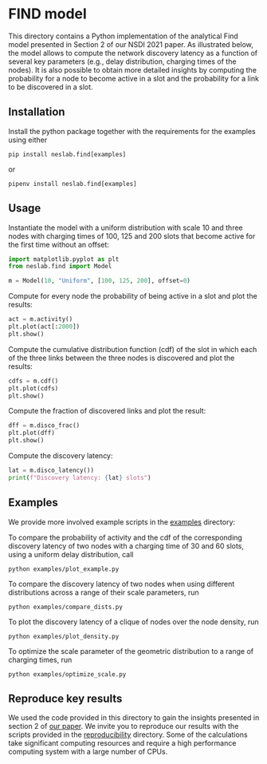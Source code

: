 # FIND model

This directory contains a Python implementation of the analytical Find model presented in Section 2 of our NSDI 2021 paper. As illustrated below, the model allows to compute the network discovery latency as a function of several key parameters (e.g., delay distribution, charging times of the nodes). It is also possible to obtain more detailed insights by computing the probability for a node to become active in a slot and the probability for a link to be discovered in a slot.

## Installation

Install the python package together with the requirements for the examples using either

```
pip install neslab.find[examples]
```

or

```
pipenv install neslab.find[examples]
```

## Usage

Instantiate the model with a uniform distribution with scale 10 and three nodes with charging times of 100, 125 and 200 slots that become active for the first time without an offset:

```python
import matplotlib.pyplot as plt
from neslab.find import Model

m = Model(10, "Uniform", [100, 125, 200], offset=0)
```

Compute for every node the probability of being active in a slot and plot the results:

```python
act = m.activity()
plt.plot(act[:2000])
plt.show()
```

Compute the cumulative distribution function (cdf) of the slot in which each of the three links between the three nodes is discovered and plot the results:

```python
cdfs = m.cdf()
plt.plot(cdfs)
plt.show()
```

Compute the fraction of discovered links and plot the result:

```python
dff = m.disco_frac()
plt.plot(dff)
plt.show()
```

Compute the discovery latency:

```python
lat = m.disco_latency())
print(f"Discovery latency: {lat} slots")
```

## Examples

We provide more involved example scripts in the [examples](./examples) directory:

To compare the probability of activity and the cdf of the corresponding discovery latency of two nodes with a charging time of 30 and 60 slots, using a uniform delay distribution, call

```
python examples/plot_example.py
```

To compare the discovery latency of two nodes when using different distributions across a range of their scale parameters, run

```
python examples/compare_dists.py
```

To plot the discovery latency of a clique of nodes over the node density, run

```
python examples/plot_density.py
```

To optimize the scale parameter of the geometric distribution to a range of charging times, run

```
python examples/optimize_scale.py
```


## Reproduce key results

We used the code provided in this directory to gain the insights presented in section 2 of [our paper](https://nes-lab.org/pubs/2021-Geissdoerfer-Find.pdf).
We invite you to reproduce our results with the scripts provided in the [reproducibility](./reproducibility) directory.
Some of the calculations take significant computing resources and require a high performance computing system with a large number of CPUs.
